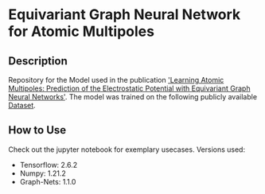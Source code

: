 # Equivariant Graph Neural Network for Atomic Multipoles

## Description
Repository for the Model used in the publication ['Learning Atomic Multipoles: Prediction of the Electrostatic Potential with Equivariant Graph Neural Networks'](https://pubs.acs.org/doi/10.1021/acs.jctc.1c01021).
The model was trained on the following publicly available [Dataset](https://www.research-collection.ethz.ch/handle/20.500.11850/509052).


## How to Use
Check out the jupyter notebook for exemplary usecases.
Versions used:
- Tensorflow: 2.6.2
- Numpy: 1.21.2
- Graph-Nets: 1.1.0
